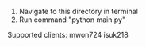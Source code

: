 1. Navigate to this directory in terminal 
2. Run command "python main.py"

Supported clients: 
	mwon724
	isuk218